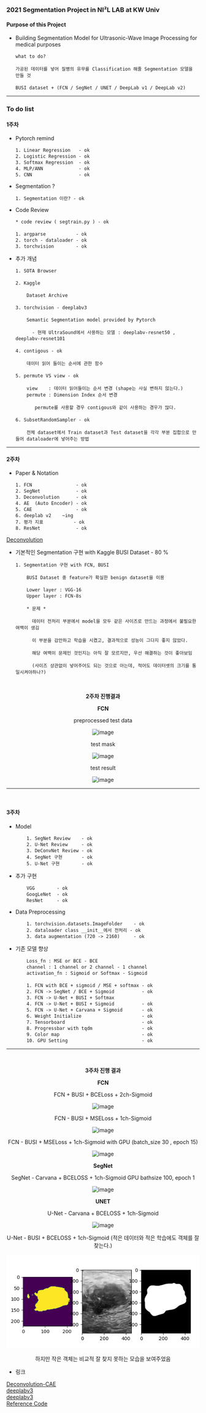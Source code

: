 ### 2021 Segmentation Project in NI²L LAB at KW Univ

#### Purpose of this Project  

  - Building Segmentation Model for Ultrasonic-Wave Image Processing for medical purposes

        what to do? 
        
        가공된 데이터를 넣어 질병의 유무를 Classification 해줄 Segmentation 모델을 만들 것

        BUSI dataset + (FCN / SegNet / UNET / DeepLab v1 / DeepLab v2)
        
---               
                
### To do list

#### 1주차

  - Pytorch remind

        1. Linear Regression   - ok
        2. Logistic Regression - ok
        3. Softmax Regression  - ok
        4. MLP/ANN             - ok
        5. CNN                 - ok

  - Segmentation ?

        1. Segmentation 이란? - ok

  - Code Review

        * code review ( segtrain.py ) - ok
        
        1. argparse           - ok 
        2. torch - dataloader - ok
        3. torchvision        - ok 

  - 추가 개념 

        1. SOTA Browser 
        
        2. Kaggle 

            Dataset Archive 
          
        3. torchvision - deeplabv3

            Semantic Segmentation model provided by Pytorch
            
              - 현재 UltraSound에서 사용하는 모델 : deeplabv-resnet50 , deeplabv-resnet101         

        4. contigous - ok
        
            데이터 읽어 들이는 순서에 관한 함수
          
        5. permute VS view - ok 
          
            view    : 데이터 읽어들이는 순서 변경 (shape는 사실 변하지 않는다.)
            permute : Dimension Index 순서 변경
              
               permute를 사용할 경우 contigous와 같이 사용하는 경우가 많다.
          
        6. SubsetRandomSampler - ok

            전체 dataset에서 Train dataset과 Test dataset을 각각 부분 집합으로 만들어 dataloader에 넣어주는 방법 

---

#### 2주차

  - Paper & Notation 

        1. FCN                - ok
        2. SegNet             - ok
        3. Deconvolution      - ok
        4. AE  (Auto Encoder) - ok
        5. CAE                - ok
        6. deeplab v2    ~ing 
        7. 평가 지표           - ok
        8. ResNet             - ok
  
  [Deconvolution](https://zzsza.github.io/data/2018/06/25/upsampling-with-transposed-convolution/)

  - 기본적인 Segmentation 구현 with Kaggle BUSI Dataset  - 80 %

        1. Segmentation 구현 with FCN, BUSI 

            BUSI Dataset 중 feature가 확실한 benign dataset을 이용
            
            Lower layer : VGG-16
            Upper layer : FCN-8s 
            
            * 문제 *
            
              데이터 전처리 부분에서 model을 모두 같은 사이즈로 만드는 과정에서 불필요한 여백이 생김
              
              이 부분을 감안하고 학습을 시켰고, 결과적으로 성능이 그다지 좋지 않았다.
              
              해당 여백이 문제인 것인지는 아직 잘 모르지만, 우선 해결하는 것이 좋아보임 
              
              (사이즈 상관없이 넣어주어도 되는 것으로 아는데, 적어도 데이터셋의 크기를 통일시켜야하나?)
                
<br>

<div align="center">

**2주차 진행결과** 

**FCN**

preprocessed test data
  
![image](https://user-images.githubusercontent.com/59076451/129725196-72cc0b4d-50bb-4f8e-8dbd-c18cfd8e7c93.png)
  
test mask
  
![image](https://user-images.githubusercontent.com/59076451/129725093-f61ebf10-a38d-4cd2-815c-53e6548d4575.png)
  
test result

![image](https://user-images.githubusercontent.com/59076451/129725036-cdc0b1ee-f10d-4abb-a55b-aafcbcecd1fe.png)


</div>

---
<br>

#### 3주차


- Model 
        
          1. SegNet Review    - ok
          2. U-Net Review     - ok 
          3. DeConvNet Review - ok 
          4. SegNet 구현       - ok
          5. U-Net 구현        - ok

- 추가 구현 

          VGG        - ok
          GoogLeNet  - ok
          ResNet     - ok

- Data Preprocessing
    
          1. torchvision.datasets.ImageFolder    - ok
          2. dataloader class __init__에서 전처리 - ok
          3. data augmentation (720 -> 2160)     - ok  

- 기존 모델 향상   

          Loss_fn : MSE or BCE - BCE
          channel : 1 channel or 2 channel - 1 channel 
          activation_fn : Sigmoid or Softmax - Sigmoid 
          
          1. FCN with BCE + sigmoid / MSE + softmax - ok 
          2. FCN -> SegNet / BCE + Sigmoid          - ok
          3. FCN -> U-Net + BUSI + Softmax
          4. FCN -> U-Net + BUSI + Sigmoid          - ok
          5. FCN -> U-Net + Carvana + Sigmoid       - ok
          6. Weight Initialize                      - ok
          7. Tensorboard                            - ok
          8. Progressbar with tqdm                  - ok
          9. Color map                              - ok
          10. GPU Setting                           - ok 

---
<br>


<div align=center>

**3주차 진행 결과** 

**FCN**

FCN + BUSI + BCELoss + 2ch-Sigmoid  
  
![image](https://user-images.githubusercontent.com/59076451/130317090-6d769014-2c5a-413b-9f7e-06fe4929a766.png)
  
FCN - BUSI + MSELoss + 1ch-Sigmoid  
  
![image](https://user-images.githubusercontent.com/59076451/130567067-2b951db7-d418-4dec-b2f8-2b3e06ecb536.png)
  
FCN - BUSI + MSELoss + 1ch-Sigmoid with GPU (batch_size 30 , epoch 15)
    
![image](https://user-images.githubusercontent.com/59076451/130675604-a6bcd3b5-93db-4e96-bea2-61b4f9b4e75d.png)  
  
**SegNet**

SegNet - Carvana + BCELOSS + 1ch-Sigmoid  GPU bathsize 100, epoch 1
  
![image](https://user-images.githubusercontent.com/59076451/130656027-00d92940-80ef-4223-8afe-7f04b0ec9e87.png)

**UNET**

U-Net - Carvana + BCELOSS + 1ch-Sigmoid

![image](https://user-images.githubusercontent.com/59076451/131260464-5af6a99b-d607-48ff-9341-7a95169f8d73.png)  
  
U-Net - BUSI + BCELOSS + 1ch-Sigmoid (적은 데이터와 적은 학습에도 객체를 잘 찾는다.)

![img.png](img.png)

하지만 작은 객체는 비교적 잘 찾지 못하는 모습을 보여주었음 

</div>  
  
  
  
  
  
  
- 링크 

[Deconvolution-CAE](https://wjddyd66.github.io/pytorch/Pytorch-AutoEncoder/) <br>
[deeplabv3](https://shangom-developer.tistory.com/4) <br>
[deeplabv3](https://github.com/jfzhang95/pytorch-deeplab-xception) <br>
[Reference Code](https://github.com/spmallick/learnopencv/tree/master/PyTorch-Segmentation-torchvision)